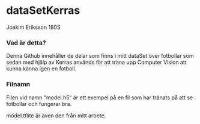 # dataSetKerras
Joakim Eriksson 180S

### Vad är detta?
Denna Github innehåller de delar som finns i mitt dataSet över fotbollar som sedan med hjälp av Kerras används för att träna upp Computer Vision att kunna känna igen en fotboll. 

### Filnamn
Filen vid namn "model.h5" är ett exempel på en fil som har tränats på att se fotbollar och fungerar bra. 

model.tflite är även den från mitt arbete. 
